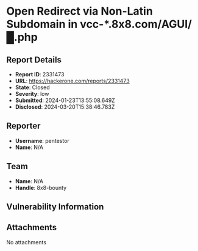 # Open Redirect via Non-Latin Subdomain in vcc-*.8x8.com/AGUI/█.php

## Report Details
- **Report ID**: 2331473
- **URL**: https://hackerone.com/reports/2331473
- **State**: Closed
- **Severity**: low
- **Submitted**: 2024-01-23T13:55:08.649Z
- **Disclosed**: 2024-03-20T15:38:46.783Z

## Reporter
- **Username**: pentestor
- **Name**: N/A

## Team
- **Name**: N/A
- **Handle**: 8x8-bounty

## Vulnerability Information


## Attachments
No attachments
